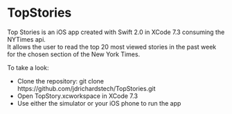 # TopStories

Top Stories is an iOS app created with Swift 2.0 in XCode 7.3 consuming the NYTimes api.<br />
It allows the user to read the top 20 most viewed stories in the past week
for the chosen section of the New York Times.<br />

To take a look: <br />
<ul>
<li>Clone the repository: git clone https://github.com/jdrichardstech/TopStories.git</li>
<li>Open TopStory.xcworkspace in XCode 7.3</li>
<li>Use either the simulator or your iOS phone to run the app</li>
</ul>
